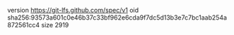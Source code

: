 version https://git-lfs.github.com/spec/v1
oid sha256:93573a601c0e46b37c33bf962e6cda9f7dc5d13b3e7c7bc1aab254a872561cc4
size 2919

